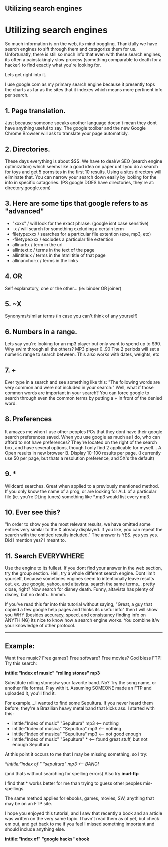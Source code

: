 ## Utilizing search engines


# Utilizing search engines






So much information is on the web, its mind boggling. Thankfully we have search
engines to sift through them and catagorize them for us. Unfortunatly, there is still so
much info that even with these search engines, its often a painstakingly slow process
(something comparable to death for a hacker) to find exactly what you're looking for.
  

Lets get right into it.
  

I use google.com as my primary search engine because it presently tops the charts as far as
the sites that it indexes which means more pertinent info per search.

  




## 1. Page translation.


Just because someone speaks another language doesn't mean they dont have anything useful to say. The google toolbar and the new Google Chrome Browser will ask to translate your page automaticly.
  




## 2. Directories.


These days everything is about $$$. We have to deal/w SEO (search engine optimization) which seems like a good idea on paper until you do a search for toys and get 5 pornsites in the first 10 results. Using a sites directory will eliminate that. You can narrow your search down easily by looking for the info in specific catagories. (PS google DOES have directories, they're at: directory.google.com)

  



## 3. Here are some tips that google refers to as "advanced"

 - "xxxx" / will look for the exact phrase. (google isnt case sensitive)
 - -x / will search for something excluding a certain term
 - filetype:xxx / searches for a particular file extention (exe, mp3, etc)
 - -filetype:xxx / excludes a particular file extention
 - allinurl:x / term in the url
 - allintext:x / terms in the text of the page
 - allintitle:x / terms in the html title of that page
 - allinanchor:x / terms in the links

## 4. OR 

Self explanatory, one or the other... (ie: binder OR joiner)

## 5. ~X

Synonyms/similar terms (in case you can't think of any yourself)

## 6. Numbers in a range.

Lets say you're looking for an mp3 player but only want to spend up to $90. Why swim through all the others? MP3 player $0..$90 The 2 periods will set a numeric range to search between. This also works with dates, weights, etc

## 7. +

Ever type in a search and see something like this:
"The following words are very common and were not included in your search:"
Well, what if those common words are important in your search? You can force google to search through even the common terms by putting a + in front of the denied word.

## 8. Preferences

It amazes me when I use other peoples PCs that they dont have their google search preferences saved. When you use google as much as I do, who can afford to not have preferences? They're located on the right of the search box, and have several options, though I only find 2 applicable for myself...
A. Open results in new browser
B. Display 10-100 results per page. (I currently use 50 per page, but thats a resolution preference, and 5X's the default)

  
## 9. *


Wildcard searches. Great when applied to a previously mentioned method. If you only know the name of a prog, or are looking for ALL of a particular file (ie. you're DLing tunes) something like *.mp3 would list every mp3.

  
## 10. Ever see this?


"In order to show you the most relevant results, we have omitted some entries very similar to the X already displayed. If you like, you can repeat the search with the omitted results included." The answer is YES. yes yes yes. Did I mention yes? I meant to.

  



## 11. Search EVERYWHERE


Use the engine to its fullest. If you dont find your answer in the web section, try the group section. Hell, try a whole different search engine. Dont limit yourself, because sometimes engines seem to intentionally leave results out.
ex. use google, yahoo, and altavista. search the same terms... pretty close, right? Now search for disney death. Funny, altavista has plenty of disney, but no death...hmmm.

  

If you've read this far into this tutorial without saying, "Great, a guy that copied a few google help pages and thinks its useful info" then I will show you WHY (besides accuracy, speed, and consistancy finding info on ANYTHING) its nice to know how a search engine works. You combine it/w your knowledge of other protocol.

  



* * *




## Example:


Want free music? Free games? Free software? Free movies? God bless FTP! Try this search:  

**intitle:"Index of music" "rolling stones" mp3**  

Substitute rolling stones/w your favorite band. No? Try the song name, or another file format. Play with it. Assuming SOMEONE made an FTP and uploaded it, you'll find it.
  


For example....I wanted to find some Sepultura. If you never heard them before, they're a Brazilian heavy metal band that kicks ass. I started with this:
  




 - intitle:"Index of music" "Sepultura" mp3 <-- nothing
 - intitle:"Index of música" "Sepultura" mp3 <-- nothing
 - intitle:"Index of musica" "Sepultura" mp3 <-- not good enough
 - intitle:"Index of music" "Sepultura" * <-- found great stuff, but not enough Sepultura

At this point it occurs to me that I may be missing something, so I try:  

**intitle:"index of *" "sepultura" mp3 <-- BANG!**  

(and thats without searching for spelling errors)
Also try **inurl:ftp**
  


I find that * works better for me than trying to guess other peoples mis-spellings.
  

  

The same method applies for ebooks, games, movies, SW, anything that may be on an FTP site.
  

I hope you enjoyed this tutorial, and I saw that recently a book and an article was written on the very same topic. I havn't read them as of yet, but check em out, and get back to me if you feel I missed something important and should include anything else.

  
**intitle:"index of" "google hacks" ebook**
  
